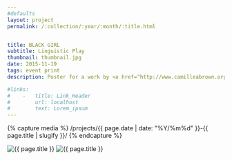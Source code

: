 ```yaml
---
#defaults
layout: project
permalink: /:collection/:year/:month/:title.html


title: BLACK GIRL
subtitle: Linguistic Play
thumbnail: thumbnail.jpg
date: 2015-11-19
tags: event print
description: Poster for a work by <a href="http://www.camilleabrown.org/" target="_blank">Camille A. Brown & Dancers</a> presented at <a href="http://www.redcat.org/event/camille-brown-dancers-black-girl-linguistic-play" target="_blank">REDCAT</a> (collaboration with <a href="http://www.janehongwon.com/" target="_blank">Jane Hong Won Choi</a>). Winner of a Bessie Award and a Doris Duke Artist Award, choreographer Camille A. Brown and her company perform a work which reveals the complexity of carving out a self-defined identity as a Black female in urban American culture.

#links:
#    -   title: Link_Header
#        url: localhost
#        text: Lorem_ipsum
---
```


<!-- set project media path -->
{% capture media %}
    /projects/{{ page.date | date: "%Y/%m%d" }}-{{ page.title | slugify }}/
{% endcapture %}
<!-- end -->

<!-- media -->
<img class="span8" src="{{ site.data.global_assets.placeholder }}" data-src="{{media|strip}}cab-1.jpg" alt="{{ page.title }}">
<img class="span8" src="{{ site.data.global_assets.placeholder }}" data-src="{{media|strip}}cab-2.jpg" alt="{{ page.title }}">
